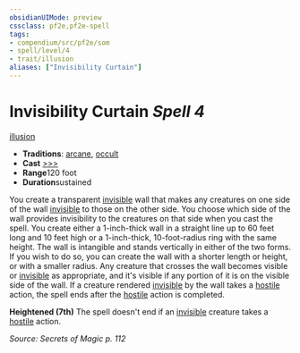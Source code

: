 ```yaml
---
obsidianUIMode: preview
cssclass: pf2e,pf2e-spell
tags:
- compendium/src/pf2e/som
- spell/level/4
- trait/illusion
aliases: ["Invisibility Curtain"]
---
```

# Invisibility Curtain *Spell 4*   
[illusion](/rules/traits/illusion.md)  

- **Traditions**: [arcane](/rules/traits/arcane.md), [occult](/rules/traits/occult.md)
- **Cast** [>>>](/rules/core-rulebook/chapter-9-playing-the-game.md#Actions "Three-Action") 
- **Range**120 foot
- **Duration**sustained

You create a transparent [invisible](/rules/conditions.md#Invisible) wall that makes any creatures on one side of the wall [invisible](/rules/conditions.md#Invisible) to those on the other side. You choose which side of the wall provides invisibility to the creatures on that side when you cast the spell. You create either a 1-inch-thick wall in a straight line up to 60 feet long and 10 feet high or a 1-inch-thick, 10-foot-radius ring with the same height. The wall is intangible and stands vertically in either of the two forms. If you wish to do so, you can create the wall with a shorter length or height, or with a smaller radius. Any creature that crosses the wall becomes visible or [invisible](/rules/conditions.md#Invisible) as appropriate, and it's visible if any portion of it is on the visible side of the wall. If a creature rendered [invisible](/rules/conditions.md#Invisible) by the wall takes a [hostile](/rules/conditions.md#Hostile) action, the spell ends after the [hostile](/rules/conditions.md#Hostile) action is completed.

**Heightened (7th)** The spell doesn't end if an [invisible](/rules/conditions.md#Invisible) creature takes a [hostile](/rules/conditions.md#Hostile) action.

*Source: Secrets of Magic p. 112*